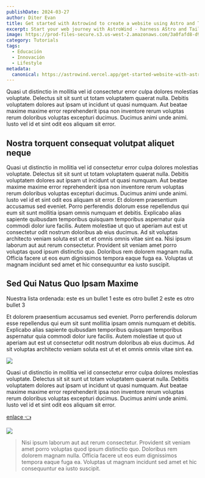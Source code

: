 ```yaml
---
publishDate: 2024-03-27
author: Diter Evan
title: Get started with Astrowind to create a website using Astro and Tailwind CSS
excerpt: Start your web journey with AstroWind - harness AStro and Tailwind and CSS for a stunning site. Explore our guide now
image: https://prod-files-secure.s3.us-west-2.amazonaws.com/3a0fafd8-d9ad-41b1-bbce-9dd9875c5ca8/2877d045-d3a0-4440-984e-c195c4dd1d1e/post.jpeg?X-Amz-Algorithm=AWS4-HMAC-SHA256&X-Amz-Content-Sha256=UNSIGNED-PAYLOAD&X-Amz-Credential=AKIAT73L2G45HZZMZUHI%2F20240405%2Fus-west-2%2Fs3%2Faws4_request&X-Amz-Date=20240405T200733Z&X-Amz-Expires=3600&X-Amz-Signature=8aef755bc52f0fdce4f67d776bda63c43532b778bd62d6bad0492966d02cefe0&X-Amz-SignedHeaders=host&x-id=GetObject
category: Tutorials
tags: 
  - Educación
  - Innovación
  - Lifestyle
metadata:
  canonical: https://astrowind.vercel.app/get-started-website-with-astro-tailwind-css
---
```


Quasi ut distinctio in mollitia vel id consectetur error culpa dolores molestias voluptate. Delectus sit sit sunt ut totam voluptatem quaerat nulla. Debitis voluptatem dolores aut ipsam ut incidunt ut quasi numquam. Aut beatae maxime maxime error reprehenderit ipsa non inventore rerum voluptas rerum doloribus voluptas excepturi ducimus. Ducimus animi unde animi. Iusto vel id et sint odit eos aliquam sit error.
## Nostra torquent consequat volutpat aliquet neque
Quasi ut distinctio in mollitia vel id consectetur error culpa dolores molestias voluptate. Delectus sit sit sunt ut totam voluptatem quaerat nulla. Debitis voluptatem dolores aut ipsam ut incidunt ut quasi numquam. Aut beatae maxime maxime error reprehenderit ipsa non inventore rerum voluptas rerum doloribus voluptas excepturi ducimus. Ducimus animi unde animi. Iusto vel id et sint odit eos aliquam sit error.
 Et dolorem praesentium accusamus sed eveniet. Porro perferendis dolorum esse repellendus qui eum sit sunt mollitia ipsam omnis numquam et debitis. Explicabo alias sapiente quibusdam temporibus quisquam temporibus aspernatur quia commodi dolor iure facilis. Autem molestiae ut quo ut aperiam aut est ut consectetur odit nostrum doloribus ab eius ducimus. Ad sit voluptas architecto veniam soluta est ut et et omnis omnis vitae sint ea.
 Nisi ipsum laborum aut aut rerum consectetur. Provident sit veniam amet porro voluptas quod ipsum distinctio quo. Doloribus rem dolorem magnam nulla. Officia facere ut eos eum dignissimos tempora eaque fuga ea. Voluptas ut magnam incidunt sed amet et hic consequuntur ea iusto suscipit.
##  Sed Qui Natus Quo Ipsam Maxime
Nuestra lista ordenada:
este es un bullet 1
este es otro bullet 2
este es otro bullet 3

 Et dolorem praesentium accusamus sed eveniet. Porro perferendis dolorum esse repellendus qui eum sit sunt mollitia ipsam omnis numquam et debitis. Explicabo alias sapiente quibusdam temporibus quisquam temporibus aspernatur quia commodi dolor iure facilis. Autem molestiae ut quo ut aperiam aut est ut consectetur odit nostrum doloribus ab eius ducimus. Ad sit voluptas architecto veniam soluta est ut et et omnis omnis vitae sint ea.

![](https://prod-files-secure.s3.us-west-2.amazonaws.com/3a0fafd8-d9ad-41b1-bbce-9dd9875c5ca8/8e527b1f-e372-4547-af94-7930773592ac/budha.jpg?X-Amz-Algorithm=AWS4-HMAC-SHA256&X-Amz-Content-Sha256=UNSIGNED-PAYLOAD&X-Amz-Credential=AKIAT73L2G45HZZMZUHI%2F20240405%2Fus-west-2%2Fs3%2Faws4_request&X-Amz-Date=20240405T200734Z&X-Amz-Expires=3600&X-Amz-Signature=25bdfd4e71e08f307b9f1f43d642c11f1f8cd2923ed6c92957f0c4a7ed32cb4c&X-Amz-SignedHeaders=host&x-id=GetObject)

Quasi ut distinctio in mollitia vel id consectetur error culpa dolores molestias voluptate. Delectus sit sit sunt ut totam voluptatem quaerat nulla. Debitis voluptatem dolores aut ipsam ut incidunt ut quasi numquam. Aut beatae maxime maxime error reprehenderit ipsa non inventore rerum voluptas rerum doloribus voluptas excepturi ducimus. Ducimus animi unde animi. Iusto vel id et sint odit eos aliquam sit error.

[enlace 👈](https://clery.netlify.app/6c7bf778-1632-42ee-bddd-d0ae0d3ab1ae)

![](https://prod-files-secure.s3.us-west-2.amazonaws.com/3a0fafd8-d9ad-41b1-bbce-9dd9875c5ca8/75a3119f-7157-4ae2-ae17-6e7aead474fd/astro-notion-blog.png?X-Amz-Algorithm=AWS4-HMAC-SHA256&X-Amz-Content-Sha256=UNSIGNED-PAYLOAD&X-Amz-Credential=AKIAT73L2G45HZZMZUHI%2F20240405%2Fus-west-2%2Fs3%2Faws4_request&X-Amz-Date=20240405T200734Z&X-Amz-Expires=3600&X-Amz-Signature=f0c5dbaa1d2713e49ae99c67b2722e0326ad6c499e16e108c2ea2ad0d69932fd&X-Amz-SignedHeaders=host&x-id=GetObject)

>  Nisi ipsum laborum aut aut rerum consectetur. Provident sit veniam amet porro voluptas quod ipsum distinctio quo. Doloribus rem dolorem magnam nulla. Officia facere ut eos eum dignissimos tempora eaque fuga ea. Voluptas ut magnam incidunt sed amet et hic consequuntur ea iusto suscipit.

